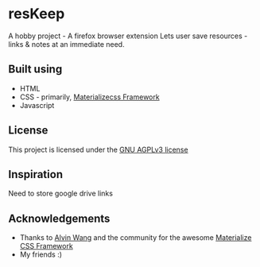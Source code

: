 # resKeep
A hobby project - A firefox browser extension
Lets user save resources - links & notes at an immediate need.

## Built using
* HTML
* CSS - primarily, [Materializecss Framework](https://www.materializecss.com/ "materializecss")
* Javascript

## License
This project is licensed under the [GNU AGPLv3 license](https://www.gnu.org/licenses/agpl-3.0.en.html)

## Inspiration
Need to store google drive links

## Acknowledgements
* Thanks to [Alvin Wang](https://github/dogfalo/) and the community for the awesome [Materialize CSS Framework](https://www.materializecss.com/)
* My friends :)
